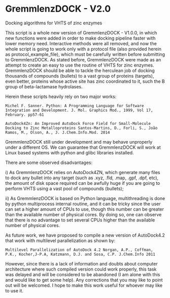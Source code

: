 # GremmlenzDOCK - V2.0

Docking algorithms for VHTS of zinc enzymes

This script is a whole new version of GremmlenzDOCK - V1.0.0, in which new functions were added in order to make docking pipeline faster with lower memory need. Interactive methods were all removed, and now the whole script is going to work only with a protocol file (also provided herein as protocol_example_file), which must be carefully written before submitting to GremmlenzDOCK. As stated before, GremmlenzDOCK were made as an attempt to create an easy to use the routine of VHTS for zinc enzymes. GremmlenzDOCK should be able to tackle the herculean job of docking thousands of compounds (bullets) to a vast group of proteins (targets), even better, proteins whose active site has zinc coordinated to it, such the B group of beta-lactamase hydrolases.

Herein these scripts heavily rely on two major works:

    Michel F. Sanner. Python: A Programming Language for Software Integration and Development. J. Mol. Graphics Mod., 1999, Vol 17, February. pp57-61

    AutoDock4Zn: An Improved AutoDock Force Field for Small-Molecule Docking to Zinc Metalloproteins Santos-Martins, D., Forli, S., João Ramos, M., Olson, A., J. J.Chem.Info.Mod. 2014

GremmlenzDOCK still under development and may behave unproperly under a different OS. We can guarantee that GremmlenzDOCK will work at Linux based systems with python and glibc libraries installed.

There are some observed disadvantages:

i) As GremmlenzDOCK relies on AutoDock4ZN, which generate many files to dock any bullet into any target (such as .xyz, .fld, .map, .gpf, .dpf, etc), the amount of disk space required can be awfully huge if you are going to perform VHTS using a vast pool of compounds (bullets);

ii) As GremmlenzDOCK is based on Python language, multithreading is done by python multiprocess internal routine, and it can be tricky since the user can set a higher amount of CPUs to use, though this number can be greater than the available number of physical cores. By doing so, one can observe that there is no advantage to set several CPUs higher than the available number of physical cores.

As future work, we have proposed to compile a new version of AutoDock4.2 that work with multilevel parallelization as shown by:

    Multilevel Parallelization of AutoDock 4.2 Norgan, A.P., Coffman, P.K., Kocher,J-P.A, Katzmann, D.J. and Sosa, C.P. J.Chem.Info 2011

However, since there is a lack of information and doubts about computer architecture where such compiled version could work properly, this task was delayed and will be considered to be abandoned (I am alone with this and would like to get some help). Any corrections that you may like to point out will be welcomed. I hope to make this work useful for whoever may like to use it.

